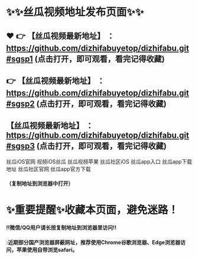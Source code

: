 # :sparkles::sparkles:丝瓜视频地址发布页面:sparkles::sparkles:

 :heart: :point_right: 【丝瓜视频最新地址】 ：https://github.com/dizhifabuyetop/dizhifabu.git#sgsp1 (点击打开，即可观看，看完记得收藏)
 ------
:point_right: 【丝瓜视频最新地址】 ：https://github.com/dizhifabuyetop/dizhifabu.git#sgsp2 (点击打开，即可观看，看完记得收藏)
 ------
【丝瓜视频最新地址】 ：https://github.com/dizhifabuyetop/dizhifabu.git#sgsp3 (点击打开，即可观看，看完记得收藏)
 ------


丝瓜iOS官网
视频iOS丝瓜
丝瓜视频苹果
丝瓜社区iOS
丝瓜app入口
丝瓜app下载地址
丝瓜社区官网
丝瓜app官方下载

#### （复制地址到浏览器中打开）
# :sparkles:重要提醒:sparkles:收藏本页面，避免迷路！
#### ‼️微信/QQ用户请长按复制地址到浏览器里访问‼
#### :近期部分国产浏览器屏蔽网址，推荐使用Chrome谷歌浏览器、Edge浏览器访问，苹果使用自带浏览safari。
